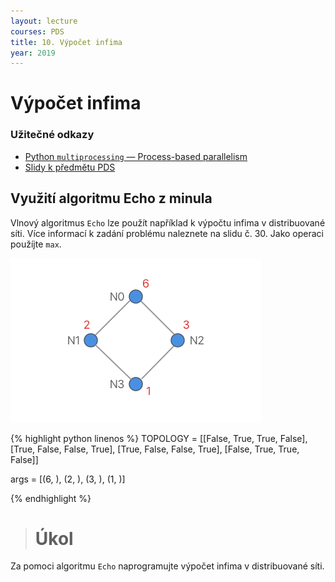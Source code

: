```yaml
---
layout: lecture
courses: PDS
title: 10. Výpočet infima 
year: 2019
---
```



# Výpočet infima 

### Užitečné odkazy
* [Python `multiprocessing` — Process-based parallelism](https://docs.python.org/3.4/library/multiprocessing.html)
* [Slidy k předmětu PDS](http://phoenix.inf.upol.cz/~osicka/dist-sys.pdf)

## Využití algoritmu Echo z minula 
Vlnový algoritmus `Echo` lze použít například k výpočtu infima v distribuované síti. Více informací k zadání problému naleznete na slidu č. 30. Jako operaci použíjte `max`.

<img src="/assets/images/PDS/lecture10/img_2.png" class="img-fluid" srcset="/assets/images/PDS/lecture10/img_2@2x.png 2x" />

{% highlight python linenos %}
TOPOLOGY = [[False, True, True, False],
            [True, False, False, True],
            [True, False, False, True],
            [False, True, True, False]]

args = [(6, ), (2, ), (3, ), (1, )]

{% endhighlight %}


> # Úkol
Za pomoci algoritmu `Echo` naprogramujte výpočet infima v distribuované síti.
